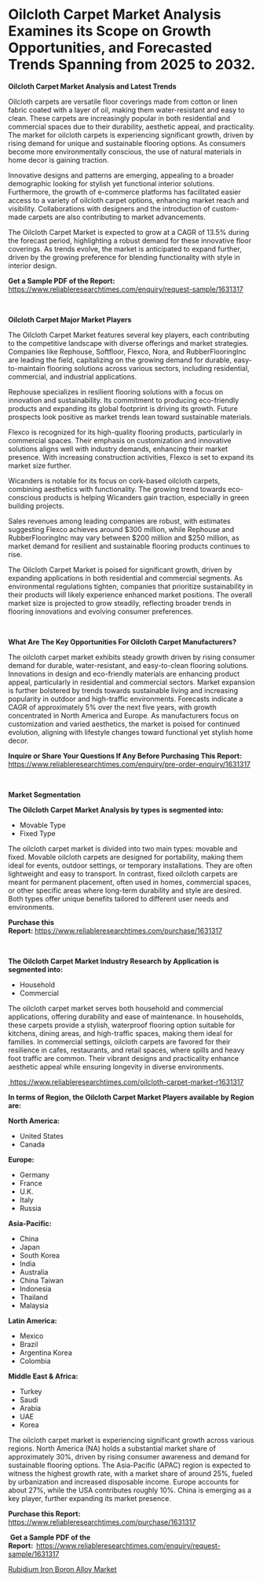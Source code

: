 <p><h1>Oilcloth Carpet Market Analysis Examines its Scope on Growth Opportunities, and Forecasted Trends Spanning from 2025 to 2032.</h1></p><p><strong>Oilcloth Carpet Market Analysis and Latest Trends</strong></p>
<p><p>Oilcloth carpets are versatile floor coverings made from cotton or linen fabric coated with a layer of oil, making them water-resistant and easy to clean. These carpets are increasingly popular in both residential and commercial spaces due to their durability, aesthetic appeal, and practicality. The market for oilcloth carpets is experiencing significant growth, driven by rising demand for unique and sustainable flooring options. As consumers become more environmentally conscious, the use of natural materials in home decor is gaining traction.</p><p>Innovative designs and patterns are emerging, appealing to a broader demographic looking for stylish yet functional interior solutions. Furthermore, the growth of e-commerce platforms has facilitated easier access to a variety of oilcloth carpet options, enhancing market reach and visibility. Collaborations with designers and the introduction of custom-made carpets are also contributing to market advancements.</p><p>The Oilcloth Carpet Market is expected to grow at a CAGR of 13.5% during the forecast period, highlighting a robust demand for these innovative floor coverings. As trends evolve, the market is anticipated to expand further, driven by the growing preference for blending functionality with style in interior design.</p></p>
<p><strong>Get a Sample PDF of the Report:&nbsp;</strong> <a href="https://www.reliableresearchtimes.com/enquiry/request-sample/1631317?utm_campaign=3167&utm_medium=2&utm_source=Github&utm_content=ia&utm_term=29032025&utm_id=oilcloth-carpet">https://www.reliableresearchtimes.com/enquiry/request-sample/1631317</a></p>
<p>&nbsp;</p>
<p><strong>Oilcloth Carpet Major Market Players</strong></p>
<p><p>The Oilcloth Carpet Market features several key players, each contributing to the competitive landscape with diverse offerings and market strategies. Companies like Rephouse, Softfloor, Flexco, Nora, and RubberFlooringInc are leading the field, capitalizing on the growing demand for durable, easy-to-maintain flooring solutions across various sectors, including residential, commercial, and industrial applications.</p><p>Rephouse specializes in resilient flooring solutions with a focus on innovation and sustainability. Its commitment to producing eco-friendly products and expanding its global footprint is driving its growth. Future prospects look positive as market trends lean toward sustainable materials.</p><p>Flexco is recognized for its high-quality flooring products, particularly in commercial spaces. Their emphasis on customization and innovative solutions aligns well with industry demands, enhancing their market presence. With increasing construction activities, Flexco is set to expand its market size further.</p><p>Wicanders is notable for its focus on cork-based oilcloth carpets, combining aesthetics with functionality. The growing trend towards eco-conscious products is helping Wicanders gain traction, especially in green building projects.</p><p>Sales revenues among leading companies are robust, with estimates suggesting Flexco achieves around $300 million, while Rephouse and RubberFlooringInc may vary between $200 million and $250 million, as market demand for resilient and sustainable flooring products continues to rise.</p><p>The Oilcloth Carpet Market is poised for significant growth, driven by expanding applications in both residential and commercial segments. As environmental regulations tighten, companies that prioritize sustainability in their products will likely experience enhanced market positions. The overall market size is projected to grow steadily, reflecting broader trends in flooring innovations and evolving consumer preferences.</p></p>
<p>&nbsp;</p>
<p><strong>What Are The Key Opportunities For Oilcloth Carpet Manufacturers?</strong></p>
<p><p>The oilcloth carpet market exhibits steady growth driven by rising consumer demand for durable, water-resistant, and easy-to-clean flooring solutions. Innovations in design and eco-friendly materials are enhancing product appeal, particularly in residential and commercial sectors. Market expansion is further bolstered by trends towards sustainable living and increasing popularity in outdoor and high-traffic environments. Forecasts indicate a CAGR of approximately 5% over the next five years, with growth concentrated in North America and Europe. As manufacturers focus on customization and varied aesthetics, the market is poised for continued evolution, aligning with lifestyle changes toward functional yet stylish home decor.</p></p>
<p><strong>Inquire or Share Your Questions If Any Before Purchasing This Report:</strong> <a href="https://www.reliableresearchtimes.com/enquiry/pre-order-enquiry/1631317?utm_campaign=3167&utm_medium=2&utm_source=Github&utm_content=ia&utm_term=29032025&utm_id=oilcloth-carpet">https://www.reliableresearchtimes.com/enquiry/pre-order-enquiry/1631317</a></p>
<p>&nbsp;</p>
<p><strong>Market Segmentation</strong></p>
<p><strong>The Oilcloth Carpet Market Analysis by types is segmented into:</strong></p>
<p><ul><li>Movable Type</li><li>Fixed Type</li></ul></p>
<p><p>The oilcloth carpet market is divided into two main types: movable and fixed. Movable oilcloth carpets are designed for portability, making them ideal for events, outdoor settings, or temporary installations. They are often lightweight and easy to transport. In contrast, fixed oilcloth carpets are meant for permanent placement, often used in homes, commercial spaces, or other specific areas where long-term durability and style are desired. Both types offer unique benefits tailored to different user needs and environments.</p></p>
<p><strong>Purchase this Report:&nbsp;</strong><a href="https://www.reliableresearchtimes.com/purchase/1631317?utm_campaign=3167&utm_medium=2&utm_source=Github&utm_content=ia&utm_term=29032025&utm_id=oilcloth-carpet">https://www.reliableresearchtimes.com/purchase/1631317</a></p>
<p>&nbsp;</p>
<p><strong>The Oilcloth Carpet Market Industry Research by Application is segmented into:</strong></p>
<p><ul><li>Household</li><li>Commercial</li></ul></p>
<p><p>The oilcloth carpet market serves both household and commercial applications, offering durability and ease of maintenance. In households, these carpets provide a stylish, waterproof flooring option suitable for kitchens, dining areas, and high-traffic spaces, making them ideal for families. In commercial settings, oilcloth carpets are favored for their resilience in cafes, restaurants, and retail spaces, where spills and heavy foot traffic are common. Their vibrant designs and practicality enhance aesthetic appeal while ensuring longevity in diverse environments.</p></p>
<p><a href="https://www.reliableresearchtimes.com/oilcloth-carpet-market-r1631317?utm_campaign=3167&utm_medium=2&utm_source=Github&utm_content=ia&utm_term=29032025&utm_id=oilcloth-carpet">&nbsp;https://www.reliableresearchtimes.com/oilcloth-carpet-market-r1631317</a></p>
<p><strong>In terms of Region, the Oilcloth Carpet Market Players available by Region are:</strong></p>
<p>
    <p> <strong> North America: </strong>
        <ul>
            <li>United States</li>
            <li>Canada</li>
        </ul>
        </p> 
    <p> <strong> Europe: </strong>
        <ul>
            <li>Germany</li>
            <li>France</li>
            <li>U.K.</li>
            <li>Italy</li>
            <li>Russia</li>
        </ul>
        </p> 
    <p> <strong> Asia-Pacific: </strong>
        <ul>
            <li>China</li>
            <li>Japan</li>
            <li>South Korea</li>
            <li>India</li>
            <li>Australia</li>
            <li>China Taiwan</li>
            <li>Indonesia</li>
            <li>Thailand</li>
            <li>Malaysia</li>
        </ul>
        </p> 
    <p> <strong> Latin America: </strong>
        <ul>
            <li>Mexico</li>
            <li>Brazil</li>
            <li>Argentina Korea</li>
            <li>Colombia</li>
        </ul>
        </p> 
    <p> <strong> Middle East & Africa: </strong>
        <ul>
            <li>Turkey</li>
            <li>Saudi</li>
            <li>Arabia</li>
            <li>UAE</li>
            <li>Korea</li>
        </ul>
    </p>
    </p>
<p><p>The oilcloth carpet market is experiencing significant growth across various regions. North America (NA) holds a substantial market share of approximately 30%, driven by rising consumer awareness and demand for sustainable flooring options. The Asia-Pacific (APAC) region is expected to witness the highest growth rate, with a market share of around 25%, fueled by urbanization and increased disposable income. Europe accounts for about 27%, while the USA contributes roughly 10%. China is emerging as a key player, further expanding its market presence.</p></p>
<p><strong>Purchase this Report: </strong><a href="https://www.reliableresearchtimes.com/purchase/1631317?utm_campaign=3167&utm_medium=2&utm_source=Github&utm_content=ia&utm_term=29032025&utm_id=oilcloth-carpet">https://www.reliableresearchtimes.com/purchase/1631317</a></p>
<p>&nbsp;<strong>Get a Sample PDF of the Report:&nbsp;&nbsp;</strong><a href="https://www.reliableresearchtimes.com/enquiry/request-sample/1631317?utm_campaign=3167&utm_medium=2&utm_source=Github&utm_content=ia&utm_term=29032025&utm_id=oilcloth-carpet">https://www.reliableresearchtimes.com/enquiry/request-sample/1631317</a></p>
<p><strong></strong></p>
<p><p><a href="https://github.com/shewlisapsai/Market-Research-Report-List-1/blob/main/rubidium-iron-boron-alloy-market.md?utm_campaign=3167&utm_medium=2&utm_source=Github&utm_content=ia&utm_term=29032025&utm_id=oilcloth-carpet">Rubidium Iron Boron Alloy Market</a></p></p>